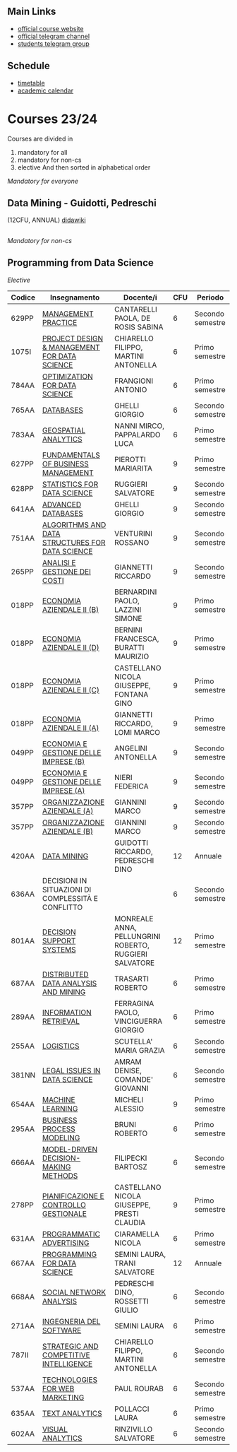 

## Main Links
- [official course website](https://didattica.di.unipi.it/en/master-programme-in-data-science-and-business-informatics/)
- [official telegram channel](https://t.me/WDB_LM)
- [students telegram group](https://t.me/+NJwimxOrp-A0Mjdk)

## Schedule
- [timetable](https://didattica.di.unipi.it/en/master-programme-in-data-science-and-business-informatics/timetable-master-in-data-science-business-informatics/)
- [academic calendar](https://didattica.di.unipi.it/en/master-programme-in-data-science-and-business-informatics/academic-calendar-2023-2024/)

# Courses 23/24
Courses are divided in
1. mandatory for all
2. mandatory for non-cs
4. elective
And then sorted in alphabetical order

*Mandatory for everyone*
## Data Mining - Guidotti, Pedreschi
(12CFU, ANNUAL)
[didawiki](http://didawiki.di.unipi.it/doku.php/dm/start)

## 

*Mandatory for non-cs*
## Programming from Data Science



*Elective*



| Codice | Insegnamento                                                                                                                                         | Docente/i                                              | CFU | Periodo          |
| ------ | ---------------------------------------------------------------------------------------------------------------------------------------------------- | ------------------------------------------------------ | --- | ---------------- |
| 629PP  | [MANAGEMENT PRACTICE](https://esami.unipi.it/esami2/programma.php?noframe=1&c=61294&amp;aa=2023&amp;cid=361&amp;did=13)                              | CANTARELLI PAOLA, DE ROSIS SABINA                      | 6   | Secondo semestre |
| 1075I  | [PROJECT DESIGN &amp; MANAGEMENT FOR DATA SCIENCE](https://esami.unipi.it/esami2/programma.php?noframe=1&c=61292&amp;aa=2023&amp;cid=361&amp;did=13) | CHIARELLO FILIPPO, MARTINI ANTONELLA                   | 6   | Primo semestre   |
| 784AA  | [OPTIMIZATION FOR DATA SCIENCE](https://esami.unipi.it/esami2/programma.php?noframe=1&c=61298&amp;aa=2023&amp;cid=361&amp;did=13)                    | FRANGIONI ANTONIO                                      | 6   | Primo semestre   |
| 765AA  | [DATABASES](https://esami.unipi.it/esami2/programma.php?noframe=1&c=61295&amp;aa=2023&amp;cid=361&amp;did=13)                                        | GHELLI GIORGIO                                         | 6   | Secondo semestre |
| 783AA  | [GEOSPATIAL ANALYTICS](https://esami.unipi.it/esami2/programma.php?noframe=1&c=61297&amp;aa=2023&amp;cid=361&amp;did=13)                             | NANNI MIRCO, PAPPALARDO LUCA                           | 6   | Primo semestre   |
| 627PP  | [FUNDAMENTALS OF BUSINESS MANAGEMENT](https://esami.unipi.it/esami2/programma.php?noframe=1&c=61296&amp;aa=2023&amp;cid=361&amp;did=13)              | PIEROTTI MARIARITA                                     | 9   | Primo semestre   |
| 628PP  | [STATISTICS FOR DATA SCIENCE](https://esami.unipi.it/esami2/programma.php?noframe=1&c=61293&amp;aa=2023&amp;cid=361&amp;did=13)                      | RUGGIERI SALVATORE                                     | 9   | Secondo semestre |
| 641AA  | [ADVANCED DATABASES](https://esami.unipi.it/esami2/programma.php?noframe=1&c=59046&amp;aa=2023&amp;cid=361&amp;did=13)                               | GHELLI GIORGIO                                         | 9   | Secondo semestre |
| 751AA  | [ALGORITHMS AND DATA STRUCTURES FOR DATA SCIENCE](https://esami.unipi.it/esami2/programma.php?noframe=1&c=61291&amp;aa=2023&amp;cid=361&amp;did=13)  | VENTURINI ROSSANO                                      | 9   | Secondo semestre |
| 265PP  | [ANALISI E GESTIONE DEI COSTI](https://esami.unipi.it/esami2/programma.php?noframe=1&c=58760&amp;aa=2023&amp;cid=361&amp;did=13)                     | GIANNETTI RICCARDO                                     | 9   | Secondo semestre |
| 018PP  | [ECONOMIA AZIENDALE II (B)](https://esami.unipi.it/esami2/programma.php?noframe=1&c=57526&amp;aa=2023&amp;cid=361&amp;did=13)                        | BERNARDINI PAOLO, LAZZINI SIMONE                       | 9   | Primo semestre   |
| 018PP  | [ECONOMIA AZIENDALE II (D)](https://esami.unipi.it/esami2/programma.php?noframe=1&c=57610&amp;aa=2023&amp;cid=361&amp;did=13)                        | BERNINI FRANCESCA, BURATTI MAURIZIO                    | 9   | Primo semestre   |
| 018PP  | [ECONOMIA AZIENDALE II (C)](https://esami.unipi.it/esami2/programma.php?noframe=1&c=57600&amp;aa=2023&amp;cid=361&amp;did=13)                        | CASTELLANO NICOLA GIUSEPPE, FONTANA GINO               | 9   | Primo semestre   |
| 018PP  | [ECONOMIA AZIENDALE II (A)](https://esami.unipi.it/esami2/programma.php?noframe=1&c=57361&amp;aa=2023&amp;cid=361&amp;did=13)                        | GIANNETTI RICCARDO, LOMI MARCO                         | 9   | Primo semestre   |
| 049PP  | [ECONOMIA E GESTIONE DELLE IMPRESE (B)](https://esami.unipi.it/esami2/programma.php?noframe=1&c=57527&amp;aa=2023&amp;cid=361&amp;did=13)            | ANGELINI ANTONELLA                                     | 9   | Secondo semestre |
| 049PP  | [ECONOMIA E GESTIONE DELLE IMPRESE (A)](https://esami.unipi.it/esami2/programma.php?noframe=1&c=57362&amp;aa=2023&amp;cid=361&amp;did=13)            | NIERI FEDERICA                                         | 9   | Secondo semestre |
| 357PP  | [ORGANIZZAZIONE AZIENDALE (A)](https://esami.unipi.it/esami2/programma.php?noframe=1&c=57367&amp;aa=2023&amp;cid=361&amp;did=13)                     | GIANNINI MARCO                                         | 9   | Secondo semestre |
| 357PP  | [ORGANIZZAZIONE AZIENDALE (B)](https://esami.unipi.it/esami2/programma.php?noframe=1&c=57532&amp;aa=2023&amp;cid=361&amp;did=13)                     | GIANNINI MARCO                                         | 9   | Secondo semestre |
| 420AA  | [DATA MINING](https://esami.unipi.it/esami2/programma.php?noframe=1&c=61280&amp;aa=2023&amp;cid=361&amp;did=13)                                      | GUIDOTTI RICCARDO, PEDRESCHI DINO                      | 12  | Annuale          |
| 636AA  | DECISIONI IN SITUAZIONI DI COMPLESSITÀ E CONFLITTO                                                                                                   |                                                        | 6   | Secondo semestre |
| 801AA  | [DECISION SUPPORT SYSTEMS](https://esami.unipi.it/esami2/programma.php?noframe=1&c=61299&amp;aa=2023&amp;cid=361&amp;did=13)                         | MONREALE ANNA, PELLUNGRINI ROBERTO, RUGGIERI SALVATORE | 12  | Primo semestre   |
| 687AA  | [DISTRIBUTED DATA ANALYSIS AND MINING](https://esami.unipi.it/esami2/programma.php?noframe=1&c=61289&amp;aa=2023&amp;cid=361&amp;did=13)             | TRASARTI ROBERTO                                       | 6   | Primo semestre   |
| 289AA  | [INFORMATION RETRIEVAL](https://esami.unipi.it/esami2/programma.php?noframe=1&c=59036&amp;aa=2023&amp;cid=361&amp;did=13)                            | FERRAGINA PAOLO, VINCIGUERRA GIORGIO                   | 6   | Primo semestre   |
| 255AA  | [LOGISTICS](https://esami.unipi.it/esami2/programma.php?noframe=1&c=61279&amp;aa=2023&amp;cid=361&amp;did=13)                                        | SCUTELLA' MARIA GRAZIA                                 | 6   | Secondo semestre |
| 381NN  | [LEGAL ISSUES IN DATA SCIENCE](https://esami.unipi.it/esami2/programma.php?noframe=1&c=61290&amp;aa=2023&amp;cid=361&amp;did=13)                     | AMRAM DENISE, COMANDE' GIOVANNI                        | 6   | Secondo semestre |
| 654AA  | [MACHINE LEARNING](https://esami.unipi.it/esami2/programma.php?noframe=1&c=59050&amp;aa=2023&amp;cid=361&amp;did=13)                                 | MICHELI ALESSIO                                        | 9   | Primo semestre   |
| 295AA  | [BUSINESS PROCESS MODELING](https://esami.unipi.it/esami2/programma.php?noframe=1&c=60312&amp;aa=2023&amp;cid=361&amp;did=13)                        | BRUNI ROBERTO                                          | 6   | Primo semestre   |
| 666AA  | [MODEL-DRIVEN DECISION-MAKING METHODS](https://esami.unipi.it/esami2/programma.php?noframe=1&c=61285&amp;aa=2023&amp;cid=361&amp;did=13)             | FILIPECKI BARTOSZ                                      | 6   | Secondo semestre |
| 278PP  | [PIANIFICAZIONE E CONTROLLO GESTIONALE](https://esami.unipi.it/esami2/programma.php?noframe=1&c=58758&amp;aa=2023&amp;cid=361&amp;did=13)            | CASTELLANO NICOLA GIUSEPPE, PRESTI CLAUDIA             | 9   | Primo semestre   |
| 631AA  | [PROGRAMMATIC ADVERTISING](https://esami.unipi.it/esami2/programma.php?noframe=1&c=61283&amp;aa=2023&amp;cid=361&amp;did=13)                         | CIARAMELLA NICOLA                                      | 6   | Primo semestre   |
| 667AA  | [PROGRAMMING FOR DATA SCIENCE](https://esami.unipi.it/esami2/programma.php?noframe=1&c=61284&amp;aa=2023&amp;cid=361&amp;did=13)                     | SEMINI LAURA, TRANI SALVATORE                          | 12  | Annuale          |
| 668AA  | [SOCIAL NETWORK ANALYSIS](https://esami.unipi.it/esami2/programma.php?noframe=1&c=61286&amp;aa=2023&amp;cid=361&amp;did=13)                          | PEDRESCHI DINO, ROSSETTI GIULIO                        | 6   | Secondo semestre |
| 271AA  | [INGEGNERIA DEL SOFTWARE](https://esami.unipi.it/esami2/programma.php?noframe=1&c=59793&amp;aa=2023&amp;cid=361&amp;did=13)                          | SEMINI LAURA                                           | 6   | Primo semestre   |
| 787II  | [STRATEGIC AND COMPETITIVE INTELLIGENCE](https://esami.unipi.it/esami2/programma.php?noframe=1&c=61288&amp;aa=2023&amp;cid=361&amp;did=13)           | CHIARELLO FILIPPO, MARTINI ANTONELLA                   | 6   | Secondo semestre |
| 537AA  | [TECHNOLOGIES FOR WEB MARKETING](https://esami.unipi.it/esami2/programma.php?noframe=1&c=61281&amp;aa=2023&amp;cid=361&amp;did=13)                   | PAUL ROURAB                                            | 6   | Secondo semestre |
| 635AA  | [TEXT ANALYTICS](https://esami.unipi.it/esami2/programma.php?noframe=1&c=61287&amp;aa=2023&amp;cid=361&amp;did=13)                                   | POLLACCI LAURA                                         | 6   | Primo semestre   |
| 602AA  | [VISUAL ANALYTICS](https://esami.unipi.it/esami2/programma.php?noframe=1&c=61282&amp;aa=2023&amp;cid=361&amp;did=13)                                 | RINZIVILLO SALVATORE                                   | 6   | Secondo semestre |